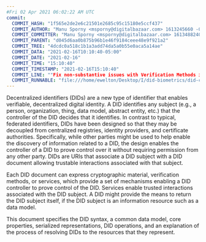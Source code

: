 ```yaml
---
#Fri 02 Apr 2021 06:02:22 AM UTC
commit:
  COMMIT_HASH: "1f565e2de2e6c21501e2685c95c15180e5ccf437"
  COMMIT_AUTHOR: "Manu Sporny <msporny@digitalbazaar.com> 1613245660 -0500"
  COMMIT_COMMITTER: "Manu Sporny <msporny@digitalbazaar.com> 1613488240 -0500"
  COMMIT_PARENT: "d045d6aa0b875b96b1e46f9184ceee48e9f921a2"
  COMMIT_TREE: "4dcdc0a518c1b1a3add74da5a0b55e0aca5a14ae"
  COMMIT_DATA: "2021-02-16T10:10:40-05:00"
  COMMIT_DATE: "2021-02-16"
  COMMIT_TIME: "15:10:40"
  COMMIT_TIMESTAMP: "2021-02-16T15:10:40"
  COMMIT_LINE: ""Fix non-substantive issues with Verification Methods intro section."
  COMMIT_RUNNABLE: "file:///home/ewelton/Desktop/I/did-biometrics/did-core-dataset/analysis/gitinfo/1f565e2de2e6c21501e2685c95c15180e5ccf437/snapshot/index.html"
---
```


<section id="abstract">
<p>
<a>Decentralized identifiers</a> (DIDs) are a new type of identifier that
enables verifiable, decentralized digital identity. A <a>DID</a> identifies any
subject (e.g., a person, organization, thing, data model, abstract entity, etc.)
that the controller of the <a>DID</a> decides that it identifies. In contrast to
typical, federated identifiers, <a>DIDs</a> have been designed so that they may
be decoupled from centralized registries, identity providers, and certificate
authorities. Specifically, while other parties might be used to help enable the
discovery of information related to a <a>DID</a>, the design enables the
controller of a <a>DID</a> to prove control over it without requiring permission
from any other party. <a>DIDs</a> are <a>URIs</a> that associate a <a>DID
subject</a> with a <a>DID document</a> allowing trustable interactions
associated with that subject.
    </p>
<p>
Each <a>DID document</a> can express cryptographic material, <a>verification
methods</a>, or <a>services</a>, which provide a set of mechanisms enabling a
<a>DID controller</a> to prove control of the <a>DID</a>. <a>Services</a> enable
trusted interactions associated with the <a>DID subject</a>. A <a>DID</a> might
provide the means to return the <a>DID subject</a> itself, if the <a>DID
subject</a> is an information resource such as a data model.
    </p>
<p>
This document specifies the DID syntax, a common data model, core properties,
serialized representations, DID operations, and an explanation of the process
of resolving DIDs to the resources that they represent.
    </p>
</section>
